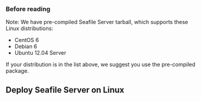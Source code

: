 ### Before reading

Note: We have pre-compiled Seafile Server tarball, which supports these Linux distributions:

* CentOS 6
* Debian 6
* Ubuntu 12.04 Server

If your distribution is in the list above, we suggest you use the pre-compiled package. 

## Deploy Seafile Server on Linux